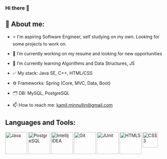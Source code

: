 ### Hi there 👋

## 🚀 About me:

- ⭐️ I'm aspiring Software Engineer, self studying on my own. Looking for some projects to work on.

- 🔭 I’m currently working on my resume and looking for new opportunities
- 🌱 I’m currently learning Algorithms and Data Structures, JS
- ✅ My stack: Java SE, C++, HTML/CSS
- ⚙️ Frameworks: Spring (Core, MVC, Data, Boot)
- 🗂 DB: MySQL, PostgreSQL
- 📫 How to reach me: kamil.minnullin@gmail.com

## Languages and Tools: 

<img align="left" alt="Java" width="70px" src="https://user-images.githubusercontent.com/26686734/131530859-610d3c93-4100-48ef-99f5-9ebc420e8c09.png" />
<img align="left" alt="PostgreSQL" width="70px" src="https://user-images.githubusercontent.com/26686734/131530830-f0fbb99b-93ec-4769-9a4d-7ee756a28dd6.png" /> 
<img align="left" alt="Intellij IDEA" width="70px" src="https://user-images.githubusercontent.com/26686734/131532872-a4c320c4-ef2f-451f-acf5-fbd6ab638e20.png"/>
<img align="left" alt="Git" width="70px" src="https://user-images.githubusercontent.com/26686734/131533489-0d8b692a-f3fb-4c0b-a984-83b6660f4def.png"/>
<img align="left" alt="JUnit" width="70px" src="https://junit.org/junit5/assets/img/junit5-logo.png"/>
<img align="left" alt="HTML5" width="70px" src="https://upload.wikimedia.org/wikipedia/commons/6/61/HTML5_logo_and_wordmark.svg"/>
<img align="left" alt="CSS3" width="49px" src="https://upload.wikimedia.org/wikipedia/commons/d/d5/CSS3_logo_and_wordmark.svg"/>




